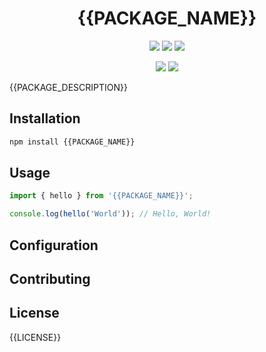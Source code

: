 <div align="center">
  <h1>{{PACKAGE_NAME}}</h1>
  <p>
    <a alt="NPM Version"><img src="https://img.shields.io/npm/v/{{PACKAGE_NAME}}?style=social&logo=npm" /></a>
    <a alt="NPM Downloads"><img src="https://img.shields.io/npm/dw/{{PACKAGE_NAME}}?style=social&logo=npm" /></a>
    <a alt="NPM Last Update"><img src="https://img.shields.io/npm/last-update/{{PACKAGE_NAME}}?style=social&logo=npm" /></a>
  </p>
    <p>
    <a alt="Libraries.io dependency status for GitHub repo"><img src="https://img.shields.io/librariesio/github/wannabewayno/{{PACKAGE_NAME}}?style=plastic" /></a>
    <a alt="GitHub Issues or Pull Requests"><img src="https://img.shields.io/github/issues/wannabewayno/{{PACKAGE_NAME}}?style=plastic&logo=github" /></a>
  </p>
</div>

{{PACKAGE_DESCRIPTION}}

## Installation

```bash
npm install {{PACKAGE_NAME}}
```

## Usage
```typescript
import { hello } from '{{PACKAGE_NAME}}';

console.log(hello('World')); // Hello, World!
```

## Configuration

## Contributing

## License

{{LICENSE}}